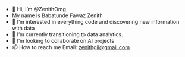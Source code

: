 - 👋 Hi, I’m @ZenithOmg
- My name is Babatunde Fawaz Zenith
- 👀 I’m interested in everything code and discovering new information with data
- 🌱 I’m currently transitioning to data analytics.
- 💞️ I’m looking to collaborate on AI projects
- 📫 How to reach me Email: zenithgil@gmail.com

<!---
ZenithOmg/ZenithOmg is a ✨ special ✨ repository because its `README.md` (this file) appears on your GitHub profile.
You can click the Preview link to take a look at your changes.
--->
